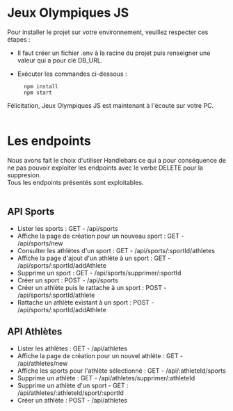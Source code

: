 # Jeux Olympiques JS

Pour installer le projet sur votre environnement, veuillez respecter ces étapes :<br>
- Il faut créer un fichier .env à la racine du projet puis renseigner une valeur qui a pour clé DB_URL. 
- Exécuter les commandes ci-dessous :
        
        npm install
        npm start

Félicitation, Jeux Olympiques JS est maintenant à l'écoute sur votre PC.<br><br>

# Les endpoints 
Nous avons fait le choix d'utiliser Handlebars ce qui a pour conséquence de ne pas pouvoir exploiter les endpoints avec le verbe DELETE pour la suppresion.<br>
Tous les endpoints présentés sont exploitables.
<br><br>
## API Sports
- Lister les sports : GET - /api/sports 
- Affiche la page de création pour un nouveau sport : GET - /api/sports/new
- Consulter les athlètes d'un sport : GET - /api/sports/:sportId/athletes
- Affiche la page d'ajout d'un athlète à un sport : GET - /api/sports/:sportId/addAthlete
- Supprime un sport : GET - /api/sports/supprimer/:sportId
- Créer un sport : POST - /api/sports
- Créer un athlète puis le rattache à un sport : POST - /api/sports/:sportId/athlete
- Rattache un athlète existant à un sport : POST - /api/sports/:sportId/addAthlete

## API Athlètes
- Lister les athlètes : GET - /api/athletes
- Affiche la page de création pour un nouvel athlète : GET - /api/athletes/new
- Affiche les sports pour l'athlète sélectionné : GET - /api/:athleteId/sports
- Supprime un athlète : GET - /api/athletes/supprimer/:athleteId
- Supprime un athlète d'un sport - GET : /api/athletes/:athleteId/sport/:sportId
- Créer un athlète : POST - /api/athletes
